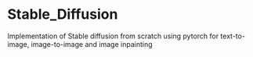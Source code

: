 # Stable_Diffusion
Implementation of Stable diffusion from scratch using pytorch for text-to-image, image-to-image and image inpainting

